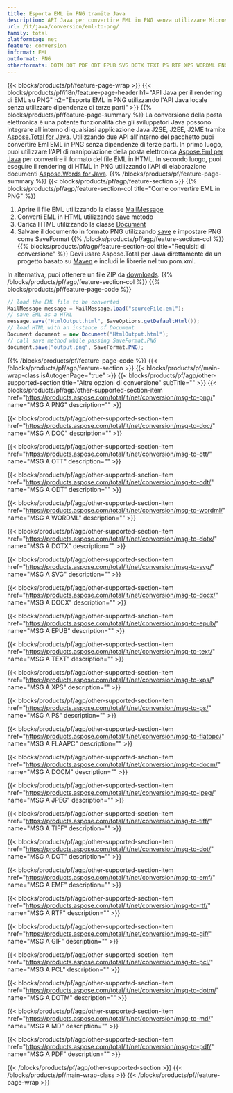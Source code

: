 ```yaml
---
title: Esporta EML in PNG tramite Java
description: API Java per convertire EML in PNG senza utilizzare Microsoft Word o Outlook
url: /it/java/conversion/eml-to-png/
family: total
platformtag: net
feature: conversion
informat: EML
outformat: PNG
otherformats: DOTM DOT PDF ODT EPUB SVG DOTX TEXT PS RTF XPS WORDML PNG EMF JPEG GIF TIFF DOCX FLATOPC DOCM MD DOC OTT PCL
---
```

{{< blocks/products/pf/feature-page-wrap >}}
{{< blocks/products/pf/i18n/feature-page-header h1="API Java per il rendering di EML su PNG" h2="Esporta EML in PNG utilizzando l'API Java locale senza utilizzare dipendenze di terze parti" >}}
{{% blocks/products/pf/feature-page-summary %}}
La conversione della posta elettronica è una potente funzionalità che gli sviluppatori Java possono integrare all'interno di qualsiasi applicazione Java J2SE, J2EE, J2ME tramite [Aspose.Total for Java](https://products.aspose.com/total/java/). Utilizzando due API all'interno del pacchetto puoi convertire Eml EML in PNG senza dipendenze di terze parti. In primo luogo, puoi utilizzare l'API di manipolazione della posta elettronica [Aspose.Eml per Java](https://products.aspose.com/eml/java/) per convertire il formato del file EML in HTML. In secondo luogo, puoi eseguire il rendering di HTML in PNG utilizzando l'API di elaborazione documenti [Aspose.Words for Java](https://products.aspose.com/words/java/).
{{% /blocks/products/pf/feature-page-summary  %}}
{{< blocks/products/pf/agp/feature-section >}}
{{% blocks/products/pf/agp/feature-section-col title="Come convertire EML in PNG" %}}
1. Aprire il file EML utilizzando la classe [MailMessage](https://apiference.aspose.com/eml/java/com.aspose.eml/mailmessage)
2. Converti EML in HTML utilizzando [save](https://apiference.aspose.com/eml/java/com.aspose.eml/MailMessage#save(java.io.OutputStream,%20com.aspose.eml.SaveOptions)) metodo
3. Carica HTML utilizzando la classe [Document](https://apiference.aspose.com/words/java/com.aspose.words/Document)
4. Salvare il documento in formato PNG utilizzando [save](https://apiference.aspose.com/words/java/com.aspose.words/Document#save(java.lang.String,com.aspose.words.SaveOptions)) e impostare PNG come SaveFormat
{{% /blocks/products/pf/agp/feature-section-col %}}
{{% blocks/products/pf/agp/feature-section-col title="Requisiti di conversione" %}}
Devi usare Aspose.Total per Java direttamente da un progetto basato su [Maven](https://repository.aspose.com/webapp/#/artifacts/browse/tree/General/repo/com/aspose/aspose-total) e includi le librerie nel tuo pom.xml.

In alternativa, puoi ottenere un file ZIP da [downloads](https://downloads.aspose.com/total/java).
{{% /blocks/products/pf/agp/feature-section-col %}}
{{% blocks/products/pf/feature-page-code %}}
```cs
// load the EML file to be converted
MailMessage message = MailMessage.load("sourceFile.eml"); 
// save EML as a HTML 
message.save("HtmlOutput.html", SaveOptions.getDefaultHtml());
// load HTML with an instance of Document
Document document = new Document("HtmlOutput.html");
// call save method while passing SaveFormat.PNG
document.save("output.png", SaveFormat.PNG);   
```
{{% /blocks/products/pf/feature-page-code %}}
{{< /blocks/products/pf/agp/feature-section >}}
{{< blocks/products/pf/main-wrap-class isAutogenPage="true" >}}
{{< blocks/products/pf/agp/other-supported-section title="Altre opzioni di conversione" subTitle="" >}}
{{< blocks/products/pf/agp/other-supported-section-item href="https://products.aspose.com/total/it/net/conversion/msg-to-png/" name="MSG A PNG" description="" >}}

{{< blocks/products/pf/agp/other-supported-section-item href="https://products.aspose.com/total/it/net/conversion/msg-to-doc/" name="MSG A DOC" description="" >}}

{{< blocks/products/pf/agp/other-supported-section-item href="https://products.aspose.com/total/it/net/conversion/msg-to-ott/" name="MSG A OTT" description="" >}}

{{< blocks/products/pf/agp/other-supported-section-item href="https://products.aspose.com/total/it/net/conversion/msg-to-odt/" name="MSG A ODT" description="" >}}

{{< blocks/products/pf/agp/other-supported-section-item href="https://products.aspose.com/total/it/net/conversion/msg-to-wordml/" name="MSG A WORDML" description="" >}}

{{< blocks/products/pf/agp/other-supported-section-item href="https://products.aspose.com/total/it/net/conversion/msg-to-dotx/" name="MSG A DOTX" description="" >}}

{{< blocks/products/pf/agp/other-supported-section-item href="https://products.aspose.com/total/it/net/conversion/msg-to-svg/" name="MSG A SVG" description="" >}}

{{< blocks/products/pf/agp/other-supported-section-item href="https://products.aspose.com/total/it/net/conversion/msg-to-docx/" name="MSG A DOCX" description="" >}}

{{< blocks/products/pf/agp/other-supported-section-item href="https://products.aspose.com/total/it/net/conversion/msg-to-epub/" name="MSG A EPUB" description="" >}}

{{< blocks/products/pf/agp/other-supported-section-item href="https://products.aspose.com/total/it/net/conversion/msg-to-text/" name="MSG A TEXT" description="" >}}

{{< blocks/products/pf/agp/other-supported-section-item href="https://products.aspose.com/total/it/net/conversion/msg-to-xps/" name="MSG A XPS" description="" >}}

{{< blocks/products/pf/agp/other-supported-section-item href="https://products.aspose.com/total/it/net/conversion/msg-to-ps/" name="MSG A PS" description="" >}}

{{< blocks/products/pf/agp/other-supported-section-item href="https://products.aspose.com/total/it/net/conversion/msg-to-flatopc/" name="MSG A FLAAPC" description="" >}}

{{< blocks/products/pf/agp/other-supported-section-item href="https://products.aspose.com/total/it/net/conversion/msg-to-docm/" name="MSG A DOCM" description="" >}}

{{< blocks/products/pf/agp/other-supported-section-item href="https://products.aspose.com/total/it/net/conversion/msg-to-jpeg/" name="MSG A JPEG" description="" >}}

{{< blocks/products/pf/agp/other-supported-section-item href="https://products.aspose.com/total/it/net/conversion/msg-to-tiff/" name="MSG A TIFF" description="" >}}

{{< blocks/products/pf/agp/other-supported-section-item href="https://products.aspose.com/total/it/net/conversion/msg-to-dot/" name="MSG A DOT" description="" >}}

{{< blocks/products/pf/agp/other-supported-section-item href="https://products.aspose.com/total/it/net/conversion/msg-to-emf/" name="MSG A EMF" description="" >}}

{{< blocks/products/pf/agp/other-supported-section-item href="https://products.aspose.com/total/it/net/conversion/msg-to-rtf/" name="MSG A RTF" description="" >}}

{{< blocks/products/pf/agp/other-supported-section-item href="https://products.aspose.com/total/it/net/conversion/msg-to-gif/" name="MSG A GIF" description="" >}}

{{< blocks/products/pf/agp/other-supported-section-item href="https://products.aspose.com/total/it/net/conversion/msg-to-pcl/" name="MSG A PCL" description="" >}}

{{< blocks/products/pf/agp/other-supported-section-item href="https://products.aspose.com/total/it/net/conversion/msg-to-dotm/" name="MSG A DOTM" description="" >}}

{{< blocks/products/pf/agp/other-supported-section-item href="https://products.aspose.com/total/it/net/conversion/msg-to-md/" name="MSG A MD" description="" >}}

{{< blocks/products/pf/agp/other-supported-section-item href="https://products.aspose.com/total/it/net/conversion/msg-to-pdf/" name="MSG A PDF" description="" >}}


{{< /blocks/products/pf/agp/other-supported-section >}}
{{< /blocks/products/pf/main-wrap-class >}}
{{< /blocks/products/pf/feature-page-wrap >}}